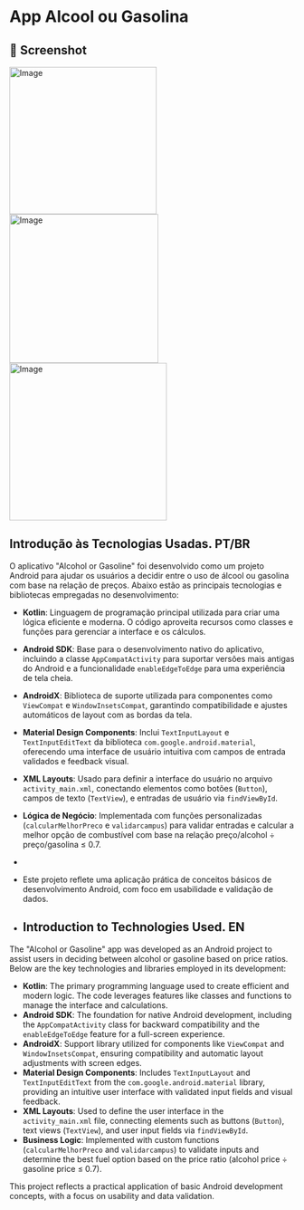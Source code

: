 # App Alcool ou Gasolina

## :camera_flash: Screenshot

<img width="260" alt="Image" src="https://github.com/user-attachments/assets/4df286ec-0972-492f-8bed-7ac66e2bb207" /> <img width="263" alt="Image" src="https://github.com/user-attachments/assets/36341c13-2195-46dd-8ff9-788769b3cbce" /> <img width="278" alt="Image" src="https://github.com/user-attachments/assets/cc80597d-932c-4509-943d-54d7a4cc87a5" />


## Introdução às Tecnologias Usadas. PT/BR

O aplicativo "Alcohol or Gasoline" foi desenvolvido como um projeto Android para ajudar os usuários a decidir entre o uso de álcool ou gasolina com base na relação de preços. Abaixo estão as principais tecnologias e bibliotecas empregadas no desenvolvimento:

- **Kotlin**: Linguagem de programação principal utilizada para criar uma lógica eficiente e moderna. O código aproveita recursos como classes e funções para gerenciar a interface e os cálculos.
- **Android SDK**: Base para o desenvolvimento nativo do aplicativo, incluindo a classe `AppCompatActivity` para suportar versões mais antigas do Android e a funcionalidade `enableEdgeToEdge` para uma experiência de tela cheia.
- **AndroidX**: Biblioteca de suporte utilizada para componentes como `ViewCompat` e `WindowInsetsCompat`, garantindo compatibilidade e ajustes automáticos de layout com as bordas da tela.
- **Material Design Components**: Inclui `TextInputLayout` e `TextInputEditText` da biblioteca `com.google.android.material`, oferecendo uma interface de usuário intuitiva com campos de entrada validados e feedback visual.
- **XML Layouts**: Usado para definir a interface do usuário no arquivo `activity_main.xml`, conectando elementos como botões (`Button`), campos de texto (`TextView`), e entradas de usuário via `findViewById`.
- **Lógica de Negócio**: Implementada com funções personalizadas (`calcularMelhorPreco` e `validarcampus`) para validar entradas e calcular a melhor opção de combustível com base na relação preço/alcohol ÷ preço/gasolina ≤ 0.7.
- 
- Este projeto reflete uma aplicação prática de conceitos básicos de desenvolvimento Android, com foco em usabilidade e validação de dados.

- ## Introduction to Technologies Used. EN

The "Alcohol or Gasoline" app was developed as an Android project to assist users in deciding between alcohol or gasoline based on price ratios. Below are the key technologies and libraries employed in its development:

- **Kotlin**: The primary programming language used to create efficient and modern logic. The code leverages features like classes and functions to manage the interface and calculations.
- **Android SDK**: The foundation for native Android development, including the `AppCompatActivity` class for backward compatibility and the `enableEdgeToEdge` feature for a full-screen experience.
- **AndroidX**: Support library utilized for components like `ViewCompat` and `WindowInsetsCompat`, ensuring compatibility and automatic layout adjustments with screen edges.
- **Material Design Components**: Includes `TextInputLayout` and `TextInputEditText` from the `com.google.android.material` library, providing an intuitive user interface with validated input fields and visual feedback.
- **XML Layouts**: Used to define the user interface in the `activity_main.xml` file, connecting elements such as buttons (`Button`), text views (`TextView`), and user input fields via `findViewById`.
- **Business Logic**: Implemented with custom functions (`calcularMelhorPreco` and `validarcampus`) to validate inputs and determine the best fuel option based on the price ratio (alcohol price ÷ gasoline price ≤ 0.7).

This project reflects a practical application of basic Android development concepts, with a focus on usability and data validation.
